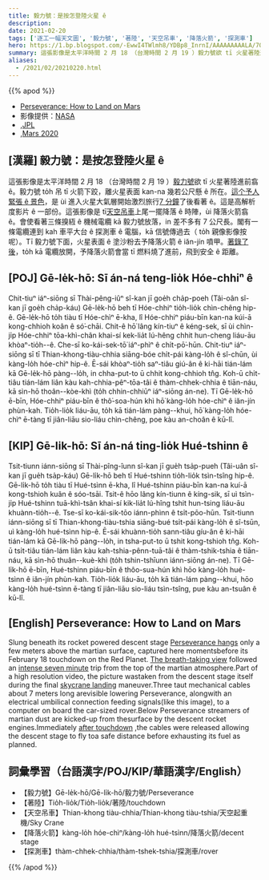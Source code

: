 ```yaml
---
title: 毅力號：是按怎登陸火星 ê
description:
date: 2021-02-20
tags: ['逐工一幅天文圖', '毅力號', '著陸', '天空吊車', '降落火箭', '探測車']
hero: https://1.bp.blogspot.com/-EwwI4TWlmh8/YDBp8_InrnI/AAAAAAAAALA/7OmS3Y5mJqcV_pTi-fWfllcjThlgzoxBACLcBGAsYHQ/s1024/rover_drop1024.jpg
summary: 這張影像是太平洋時間 2 月 18 （台灣時間 2 月 19 ）毅力號欲 tī 火星著陸進前翕 ê。
aliases:
  - /2021/02/20210220.html
---
```


{{% apod %}}

- [Perseverance: How to Land on Mars](https://apod.nasa.gov/apod/ap210220.html)
- 影像提供：[NASA](https://www.nasa.gov/)
- ,[JPL](https://www.jpl.nasa.gov/)
- ,[Mars 2020](https://mars.nasa.gov/mars2020/)

## [漢羅] 毅力號：是按怎登陸火星 ê

這張影像是太平洋時間 2 月 18 （台灣時間 2 月 19 ）[毅力號](https://www.nasa.gov/press-release/nasa-s-perseverance-rover-sends-sneak-peek-of-mars-landing)欲 tī 火星著陸進前翕 ê。毅力號 to̍h 吊 tī 火箭下跤，離火星表面 kan-na 幾若公尺懸 ê 所在。[這个予人緊張 ê 景色](https://www.nasa.gov/content/perseverance-mars-rovers-first-images)，是 ùi 進入火星大氣層開始激烈旅行[7 分鐘](https://apod.nasa.gov/apod/fap/ap210216.html)了後看著 ê。這是高解析度影片 ê 一部份。這張影像是 tī[天空吊車](https://mars.nasa.gov/mars2020/timeline/landing/entry-descent-landing/)上尾一擺降落 ê 時陣，ùi 降落火箭翕 ê。會使看著三條搝絚 ê 機械電纜 kā 毅力號放落，in 差不多有 7 公尺長。閣有一條電纜連到 kah 車平大台 ê 探測車 ê 電腦，kā 信號傳過去（ to̍h 親像影像按呢）。Tī 毅力號下面，火星表面 ê 塗沙粉去予降落火箭 ê iăn-jín 噴甲。[著錄了後](https://www.nasa.gov/image-feature/jpl/perseverance-s-first-full-color-look-at-mars)，to̍h kā 電纜放開，予降落火箭會當 tī 燃料燒了進前，飛到安全 ê 距離。

## [POJ] Gē-le̍k-hō: Sī án-ná teng-lio̍k Hóe-chhiⁿ ê

Chit-tiuⁿ iáⁿ-siōng sī Thài-pêng-iûⁿ sî-kan jī goe̍h cha̍p-poeh (Tâi-oân sî-kan jī goe̍h cha̍p-káu) Gē-le̍k-hō beh tī Hóe-chhiⁿ tio̍h-lio̍k chìn-chêng hip-ê. Gē-le̍k-hō to̍h tiàu tī Hóe-chìⁿ ē-kha, lî Hóe-chhiⁿ piáu-bīn kan-na kúi-ā kong-chhioh koân ê só͘-chāi. Chit-ê hō͘ lâng kín-tiuⁿ ê kéng-sek, sī ùi chìn-ji̍p Hóe-chhiⁿ tōa-khì-chân khai-sí kek-lia̍t lú-hêng chhit hun-cheng liáu-āu khòaⁿ-tio̍h--ê. Che-sī ko-kái-sek-tō͘ iáⁿ-phìⁿ ê chi̍t-pō͘-hūn. Chit-tiuⁿ iáⁿ-siōng sī tī Thian-khong-tiàu-chhia siāng-bóe chi̍t-pái kàng-lo̍h ê sî-chūn, ùi kàng-lo̍h hóe-chìⁿ hip-ê. Ē-sái khòaⁿ-tio̍h saⁿ-tiâu giú-ân ê ki-hāi tián-lám kā Gē-le̍k-hō pàng--lo̍h, in chha-put-to ū chhit kong-chhioh tn̂g. Koh-ū chi̍t-tiâu tián-lám liân kàu kah-chhia-pêⁿ-tōa-tâi ê thàm-chhek-chhia ê tiān-náu, kā sìn-hō thoân--kòe-khì (to̍h chhin-chhiūⁿ iáⁿ-siōng án-ne). Tī Gē-le̍k-hō ē-bīn, Hóe-chhiⁿ piáu-bīn ê thô͘-soa-hún khì hō͘ kàng-lo̍h hóe-chìⁿ ê iăn-jín phùn-kah. Tio̍h-lio̍k liáu-āu, to̍h kā tián-lám pàng--khui, hō͘ kàng-lo̍h hóe-chìⁿ ē-tàng tī jiân-liāu sio-liáu chìn-chêng, poe kàu an-choân ê kū-lî.

## [KIP] Gē-li̍k-hō: Sī án-ná ting-lio̍k Hué-tshinn ê

Tsit-tiunn iánn-siōng sī Thài-pîng-îunn sî-kan jī gue̍h tsa̍p-pueh (Tâi-uân sî-kan jī gue̍h tsa̍p-káu) Gē-li̍k-hō beh tī Hué-tshinn tio̍h-lio̍k tsìn-tsîng hip-ê. Gē-li̍k-hō to̍h tiàu tī Hué-tsìnn ē-kha, lî Hué-tshinn piáu-bīn kan-na kuí-ā kong-tshioh kuân ê sóo-tsāi. Tsit-ê hōo lâng kín-tiunn ê kíng-sik, sī uì tsìn-ji̍p Hué-tshinn tuā-khì-tsân khai-sí kik-lia̍t lú-hîng tshit hun-tsing liáu-āu khuànn-tio̍h--ê. Tse-sī ko-kái-sik-tōo iánn-phìnn ê tsi̍t-pōo-hūn. Tsit-tiunn iánn-siōng sī tī Thian-khong-tiàu-tshia siāng-bué tsi̍t-pái kàng-lo̍h ê sî-tsūn, uì kàng-lo̍h hué-tsìnn hip-ê. Ē-sái khuànn-tio̍h sann-tiâu gíu-ân ê ki-hāi tián-lám kā Gē-li̍k-hō pàng--lo̍h, in tsha-put-to ū tshit kong-tshioh tn̂g. Koh-ū tsi̍t-tiâu tián-lám liân kàu kah-tshia-pênn-tuā-tâi ê thàm-tshik-tshia ê tiān-náu, kā sìn-hō thuân--kuè-khì (to̍h tshin-tshīunn iánn-siōng án-ne). Tī Gē-li̍k-hō ē-bīn, Hué-tshinn piáu-bīn ê thôo-sua-hún khì hōo kàng-lo̍h hué-tsìnn ê iăn-jín phùn-kah. Tio̍h-lio̍k liáu-āu, to̍h kā tián-lám pàng--khui, hōo kàng-lo̍h hué-tsìnn ē-tàng tī jiân-liāu sio-liáu tsìn-tsîng, pue kàu an-tsuân ê kū-lî.

## [English] Perseverance: How to Land on Mars 

Slung beneath its rocket powered descent stage [Perseverance hangs](https://www.nasa.gov/press-release/nasa-s-perseverance-rover-sends-sneak-peek-of-mars-landing) only a few meters above the martian surface, captured here momentsbefore its February 18 touchdown on the Red Planet. [The breath-taking view](https://www.nasa.gov/content/perseverance-mars-rovers-first-images) followed an [intense seven minute](https://apod.nasa.gov/apod/fap/ap210216.html) trip from the top of the martian atmosphere.Part of a high resolution video, the picture wastaken from the descent stage itself during the final [skycrane landing](https://mars.nasa.gov/mars2020/timeline/landing/entry-descent-landing/) maneuver.Three taut mechanical cables about 7 meters long arevisible lowering Perseverance, alongwith an electrical umbilical connection feeding signals(like this image), to a computer on board the car-sized rover.Below Perseverance streamers of martian dust are kicked-up from thesurface by the descent rocket engines.Immediately [after touchdown](https://www.nasa.gov/image-feature/jpl/perseverance-s-first-full-color-look-at-mars) ,the cables were released allowing the descent stage to fly toa safe distance before exhausting its fuel as planned.

## 詞彙學習（台語漢字/POJ/KIP/華語漢字/English）

- 【毅力號】Gē-le̍k-hō/Gē-li̍k-hō/毅力號/Perseverance
- 【著陸】Tio̍h-lio̍k/Tio̍h-lio̍k/著陸/touchdown
- 【天空吊車】Thian-khong tiàu-chhia/Thian-khong tiàu-tshia/天空起重機/Sky Crane
- 【降落火箭】kàng-lo̍h hóe-chìⁿ/kàng-lo̍h hué-tsìnn/降落火箭/decent stage
- 【探測車】thàm-chhek-chhia/thàm-tshek-tshia/探測車/rover

{{% /apod %}}
